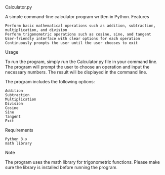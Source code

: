 Calculator.py

A simple command-line calculator program written in Python.
Features

    Perform basic mathematical operations such as addition, subtraction, multiplication, and division
    Perform trigonometric operations such as cosine, sine, and tangent
    User-friendly interface with clear options for each operation
    Continuously prompts the user until the user chooses to exit

Usage

To run the program, simply run the Calculator.py file in your command line. The program will prompt the user to choose an operation and input the necessary numbers. The result will be displayed in the command line.

The program includes the following options:

    Addition
    Subtraction
    Multiplication
    Division
    Cosine
    Sine
    Tangent
    Exit

Requirements

    Python 3.x
    math library

Note

The program uses the math library for trigonometric functions. Please make sure the library is installed before running the program.